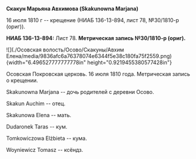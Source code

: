 **Скакун Марьяна Авхимова (Skakunowna Marjana)**

16 июля 1810 г -- крещение (НИАБ 136-13-894, лист 78, №30/1810-р
(ориг)).

**НИАБ 136-13-894:** Лист 78. **Метрическая запись №30/1810-р (ориг).**

![](./Осовская волость/Осово/Скакуны/Авхим Елена/media/9836afc6a76378074e6344f5e38c180fa75f2559.png){width="6.496527777777778in"
height="0.9219455380577428in"}

Осовская Покровская церковь. 16 июля 1810 года. Метрическая запись о
крещении.

Skakunowna Marjana -- дочь родителей с деревни Осовo.

Skakun Auchim -- отец.

Skakunowa Elena -- мать.

Dudaronek Taras -- кум.

Tomkowiczowa Elżbieta -- кума.

Woyniewicz Tomasz -- ксёндз.
